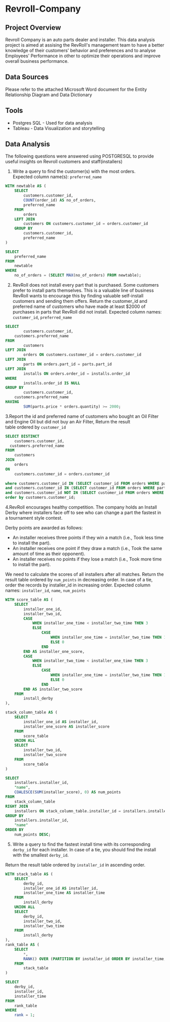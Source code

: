 # Revroll-Company

## Project Overview
Revroll Company is an auto parts dealer and installer.
This data analysis project is aimed at  assising the RevRoll's management team to have a better knowledge of their customers' behavior and preferences and to analyse Employees' Performance in other to optimize their operations and improve overall business performance.

## Data Sources
Please refer to the attached Microsoft Word document for the Entity Relationship Diagram and Data Dictionary

## Tools
- Postgres SQL - Used for data analysis
- Tableau - Data Visualization and storytelling
## Data Analysis
The following questions were answered using POSTGRESQL to provide useful insights on Revroll customers and staff(installers)
1. Write a query to find the customer(s) with the most orders.   
Expected column name(s): `preferred_name`
```sql
WITH newtable AS (
    SELECT 
        customers.customer_id, 
        COUNT(order_id) AS no_of_orders, 
        preferred_name
    FROM 
        orders
    LEFT JOIN 
        customers ON customers.customer_id = orders.customer_id
    GROUP BY 
        customers.customer_id, 
        preferred_name
)

SELECT 
    preferred_name
FROM 
    newtable
WHERE 
    no_of_orders = (SELECT MAX(no_of_orders) FROM newtable);
```
2. RevRoll does not install every part that is purchased. 
Some customers prefer to install parts themselves. 
This is a valuable line of business 
RevRoll wants to encourage this by finding valuable self-install customers and sending them offers.
Return the customer_id and preferred name of customers who have made at least $2000 of purchases in parts that RevRoll did not install. 
Expected column names: `customer_id`, `preferred_name`

```sql
SELECT 
		customers.customer_id, 
    customers.preferred_name
FROM 
		customers 
LEFT JOIN 
		orders ON customers.customer_id = orders.customer_id
LEFT JOIN 
		parts ON orders.part_id = parts.part_id
LEFT JOIN 
		installs ON orders.order_id = installs.order_id
WHERE 
		installs.order_id IS NULL
GROUP BY 
		customers.customer_id, 
    customers.preferred_name
HAVING 
		SUM(parts.price * orders.quantity) >= 2000;
```
3.Report the id and preferred name of customers who bought an Oil Filter and Engine Oil 
but did not buy an Air Filter, Return the result table ordered by `customer_id`
```sql
SELECT DISTINCT
	customers.customer_id, 
  customers.preferred_name
FROM 
	customers 
JOIN
	orders 
ON
	customers.customer_id = orders.customer_id
	
where customers.customer_id IN (SELECT customer_id FROM orders WHERE part_id = 19)
and customers.customer_id IN (SELECT customer_id FROM orders WHERE part_id = 2)
and customers.customer_id NOT IN (SELECT customer_id FROM orders WHERE part_id = 3)
order by customers.customer_id;
```
4.RevRoll encourages healthy competition. The company holds an Install Derby where installers face off to see who can change a part the fastest in a tournament style contest.

Derby points are awarded as follows:

- An installer receives three points if they win a match (i.e., Took less time to install the part).
- An installer receives one point if they draw a match (i.e., Took the same amount of time as their opponent).
- An installer receives no points if they lose a match (i.e., Took more time to install the part).

We need to calculate the scores of all installers after all matches. Return the result table ordered by `num_points` in decreasing order. 
In case of a tie, order the records by installer_id in increasing order.
Expected column names: `installer_id`, `name`, `num_points`
```sql
WITH score_table AS (
    SELECT 
        installer_one_id,
        installer_two_id,
        CASE 
            WHEN installer_one_time < installer_two_time THEN 3 
            ELSE 
                CASE 
                    WHEN installer_one_time = installer_two_time THEN 1 
                    ELSE 0 
                END 
        END AS installer_one_score,
        CASE 
            WHEN installer_two_time < installer_one_time THEN 3 
            ELSE 
                CASE 
                    WHEN installer_one_time = installer_two_time THEN 1 
                    ELSE 0 
                END 
        END AS installer_two_score
    FROM 
        install_derby
),

stack_column_table AS (
    SELECT 
        installer_one_id AS installer_id, 
        installer_one_score AS installer_score
    FROM 
        score_table
    UNION ALL
    SELECT 
        installer_two_id, 
        installer_two_score
    FROM 
        score_table
)

SELECT 
    installers.installer_id,
    "name", 
    COALESCE(SUM(installer_score), 0) AS num_points
FROM 
    stack_column_table
RIGHT JOIN 
    installers ON stack_column_table.installer_id = installers.installer_id
GROUP BY 
    installers.installer_id, 
    "name"
ORDER BY 
    num_points DESC;
```
5. Write a query to find the fastest install time with its corresponding `derby_id` for each installer. 
In case of a tie, you should find the install with the smallest `derby_id`.

Return the result table ordered by `installer_id` in ascending order.

```sql
WITH stack_table AS (
    SELECT 
        derby_id, 
        installer_one_id AS installer_id, 
        installer_one_time AS installer_time
    FROM 
        install_derby
    UNION ALL
    SELECT 
        derby_id, 
        installer_two_id, 
        installer_two_time
    FROM 
        install_derby
),
rank_table AS (
    SELECT 
        *,
        RANK() OVER (PARTITION BY installer_id ORDER BY installer_time, derby_id) AS rank
    FROM 
        stack_table
)

SELECT 
    derby_id, 
    installer_id, 
    installer_time
FROM 
    rank_table
WHERE 
    rank = 1;



